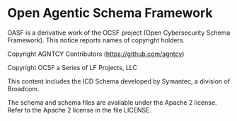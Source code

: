 # Open Agentic Schema Framework

OASF is a derivative work of the OCSF project (Open Cybersecurity Schema
Framework). This notice reports names of copyright holders.

Copyright AGNTCY Contributors (https://github.com/agntcy)

Copyright OCSF a Series of LF Projects, LLC

This content includes the ICD Schema developed by Symantec, a division of
Broadcom.

The schema and schema files are available under the Apache 2 license. Refer to
the Apache 2 license in the file LICENSE.
